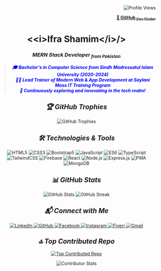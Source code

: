 <p align="right"> 
  <img src="https://komarev.com/ghpvc/?username=IfraShamim&label=Profile%20views&color=0e75b6&style=flat" alt="Profile Views" />
</p>
<p align="right">
  <b>
    <a href="https://ifrashamim.github.io/Github-Dev-Finder/" target="_blank">
      &#x1F517; GitHub <sub>Dev Finder</sub>
    </a>
  </b>
</p>

<h1 align="center">
  &lt;&lt;i&gt;Ifra Shamim&lt;/i&gt;/&gt;
</h1>

<h3 align="center">
  <i>MERN Stack Developer<sub> from Pakistan</sub></i>
</h3>

<blockquote>
  <p align="center" style="color: blue;">
    <b><i>
      🎓 Bachelor's in Computer Science from Sindh Madressatul Islam University (2020-2024)
      <br>
      👨‍🏫 Lead Trainer of Modern Web & App Development at Saylani Mass IT Training Program
      <br>
      🌟 Continuously exploring and innovating in the tech realm!
    </i></b>
  </p>
</blockquote>

<h2 align="center">
  <i>🏆 GitHub Trophies</i>
</h2>

<div align="center">
  <img 
    src="https://github-profile-trophy.vercel.app/?username=IfraShamim&theme=onedark&no-frame=true&no-bg=true&margin-w=4" 
    alt="GitHub Trophies"
    style="max-width: 100%; height: auto;">
</div>

<h2 align="center">
  <i>🛠️ Technologies & Tools</i>
</h2>
<p align="center">
  <img src="https://img.shields.io/badge/HTML5-E34F26?style=for-the-badge&logo=html5&logoColor=white&color=333333" alt="HTML5" />
  <img src="https://img.shields.io/badge/CSS3-1572B6?style=for-the-badge&logo=css3&logoColor=white&color=333333" alt="CSS3" />
  <img src="https://img.shields.io/badge/Bootstrap5-563D7C?style=for-the-badge&logo=bootstrap&logoColor=white&color=333333" alt="Bootstrap5" />
  <img src="https://img.shields.io/badge/JavaScript-F7DF1E?style=for-the-badge&logo=javascript&logoColor=white&color=333333" alt="JavaScript" />
  <img src="https://img.shields.io/badge/ES6-F7DF1E?style=for-the-badge&logo=javascript&logoColor=white&color=333333" alt="ES6" />
  <img src="https://img.shields.io/badge/TypeScript-3178C6?style=for-the-badge&logo=typescript&logoColor=white&color=333333" alt="TypeScript" />
  <img src="https://img.shields.io/badge/TailwindCSS-06B6D4?style=for-the-badge&logo=tailwind-css&logoColor=white&color=333333" alt="TailwindCSS" />
  <img src="https://img.shields.io/badge/Firebase-FFCA28?style=for-the-badge&logo=firebase&logoColor=white&color=333333" alt="Firebase" />
  <img src="https://img.shields.io/badge/React-61DAFB?style=for-the-badge&logo=react&logoColor=white&color=333333" alt="React" />
  <img src="https://img.shields.io/badge/Node.js-339933?style=for-the-badge&logo=node.js&logoColor=white&color=333333" alt="Node.js" />
  <img src="https://img.shields.io/badge/Express.js-000000?style=for-the-badge&logo=express&logoColor=white&color=333333" alt="Express.js" />
  <img src="https://img.shields.io/badge/PWA-5A0FC8?style=for-the-badge&logo=pwa&logoColor=white&color=333333" alt="PWA" />
  <img src="https://img.shields.io/badge/MongoDB-47A248?style=for-the-badge&logo=mongodb&logoColor=white&color=333333" alt="MongoDB" />
</p>

<h2 align="center">
  <i>📊 GitHub Stats</i>
</h2>
<p align="center">
  <img src="https://github-readme-stats.vercel.app/api?username=IfraShamim&show_icons=true&count_private=true&theme=radical" alt="GitHub Stats" />
  <img src="https://github-readme-streak-stats.herokuapp.com/?user=IfraShamim&theme=radical" alt="GitHub Streak" />  
</p>

<h2 align="center">
  <i>📬 Connect with Me</i>
</h2>
<p align="center">
  <a href="https://www.linkedin.com/in/ifra-shamim-ab5b62263/" target="_blank">
    <img src="https://img.shields.io/badge/LinkedIn-0A66C2?style=for-the-badge&logo=linkedin&logoColor=white&color=333333" alt="LinkedIn" />
  </a>
  <a href="https://github.com/IfraShamim" target="_blank">
    <img src="https://img.shields.io/badge/GitHub-181717?style=for-the-badge&logo=github&logoColor=white&color=333333" alt="GitHub" />
  </a>
  <a href="https://www.facebook.com/ifra.shamim.54/" target="_blank">
    <img src="https://img.shields.io/badge/Facebook-1877F2?style=for-the-badge&logo=facebook&logoColor=white&color=333333" alt="Facebook" />
  </a>
  <a href="https://www.instagram.com/ifra.shamim.54/" target="_blank">
    <img src="https://img.shields.io/badge/Instagram-E4405F?style=for-the-badge&logo=instagram&logoColor=white&color=333333" alt="Instagram" />
  </a>
  <a href="https://www.fiverr.com/start_selling?source=header_nav" target="_blank">
    <img src="https://img.shields.io/badge/Fiverr-1DBF73?style=for-the-badge&logo=fiverr&logoColor=white&color=333333" alt="Fiverr" />
  </a>
  <a href="mailto:ifrashamim29@gmail.com" target="_blank">
    <img src="https://img.shields.io/badge/Gmail-EA4335?style=for-the-badge&logo=gmail&logoColor=white&color=333333" alt="Gmail" />
  </a>
</p>

<h2 align="center">
  <i>🔝 Top Contributed Repo</i>
</h2>
<p align="center">
  <a href="https://committers.top/pakistan/IfraShamim" target="_blank">
    <img src="https://user-badge.committers.top/pakistan/IfraShamim.svg" alt="Top Contributed Repo" />
  </a>
</p>

<div align="center">
  <img src="https://github-contributor-stats.vercel.app/api?username=IfraShamim&limit=5&theme=radical&combine_all_yearly_contributions=true" alt="Contributor Stats" />
</div>

<br/>
